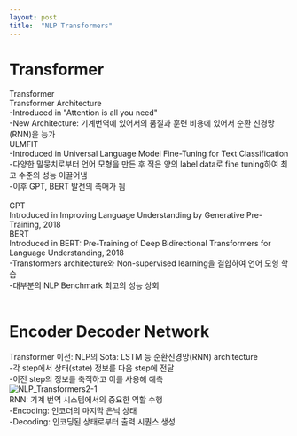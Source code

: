 ```yaml
---
layout: post
title:  "NLP Transformers"
---
```

# Transformer <br/>
Transformer <br/>
Transformer Architecture <br/>
-Introduced in "Attention is all you need" <br/>
-New Architecture: 기계번역에 있어서의 품질과 훈련 비용에 있어서 순환 신경망(RNN)을 능가 <br/>
ULMFIT <br/>
-Introduced in Universal Language Model Fine-Tuning for Text Classification <br/>
-다양한 말뭉치로부터 언어 모형을 만든 후 적은 양의 label data로 fine tuning하여 최고 수준의 성능 이끌어냄 <br/>
-이후 GPT, BERT 발전의 촉매가 됨 <br/>
<br/>
GPT <br/>
Introduced in Improving Language Understanding by Generative Pre-Training, 2018 <br/>
BERT <br/>
Introduced in BERT: Pre-Training of Deep Bidirectional Transformers for Language Understanding, 2018 <br/>
-Transformers architecture와 Non-supervised learning을 결합하여 언어 모형 학습 <br/>
-대부분의 NLP Benchmark 최고의 성능 상회 <br/>
<br/>
# Encoder Decoder Network 
Transformer 이전: NLP의 Sota: LSTM 등 순환신경망(RNN) architecture <br/>
-각 step에서 상태(state) 정보를 다음 step에 전달 <br/>
-이전 step의 정보를 축적하고 이를 사용해 예측 <br/>
![NLP_Transformers2-1](https://github.com/growingpenguin/growingpenguin.github.io/assets/110277903/30a1de96-f25f-4609-b2b9-6a3d0174403e)
<br/>
RNN: 기계 번역 시스템에서의 중요한 역할 수행<br/>
-Encoding: 인코더의 마지막 은닉 상태 <br/>
-Decoding: 인코딩된 상태로부터 출력 시퀀스 생성 <br/>




